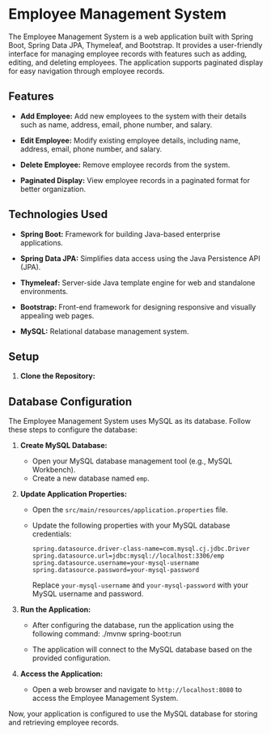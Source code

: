 # Employee Management System

The Employee Management System is a web application built with Spring Boot, Spring Data JPA, Thymeleaf, and Bootstrap. It provides a user-friendly interface for managing employee records with features such as adding, editing, and deleting employees. The application supports paginated display for easy navigation through employee records.

## Features

- **Add Employee:** Add new employees to the system with their details such as name, address, email, phone number, and salary.

- **Edit Employee:** Modify existing employee details, including name, address, email, phone number, and salary.

- **Delete Employee:** Remove employee records from the system.

- **Paginated Display:** View employee records in a paginated format for better organization.

## Technologies Used

- **Spring Boot:** Framework for building Java-based enterprise applications.

- **Spring Data JPA:** Simplifies data access using the Java Persistence API (JPA).

- **Thymeleaf:** Server-side Java template engine for web and standalone environments.

- **Bootstrap:** Front-end framework for designing responsive and visually appealing web pages.

- **MySQL:** Relational database management system.

## Setup

1. **Clone the Repository:**

## Database Configuration

The Employee Management System uses MySQL as its database. Follow these steps to configure the database:

1. **Create MySQL Database:**

   - Open your MySQL database management tool (e.g., MySQL Workbench).
   - Create a new database named `emp`.

2. **Update Application Properties:**

   - Open the `src/main/resources/application.properties` file.
   - Update the following properties with your MySQL database credentials:

     ```properties
     spring.datasource.driver-class-name=com.mysql.cj.jdbc.Driver
     spring.datasource.url=jdbc:mysql://localhost:3306/emp
     spring.datasource.username=your-mysql-username
     spring.datasource.password=your-mysql-password
     ```

     Replace `your-mysql-username` and `your-mysql-password` with your MySQL username and password.

3. **Run the Application:**

   - After configuring the database, run the application using the following command:
     ./mvnw spring-boot:run

   - The application will connect to the MySQL database based on the provided configuration.

4. **Access the Application:**

   - Open a web browser and navigate to `http://localhost:8080` to access the Employee Management System.

Now, your application is configured to use the MySQL database for storing and retrieving employee records.

